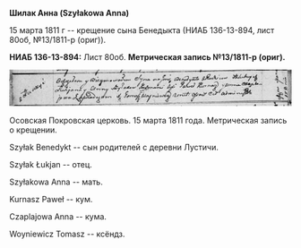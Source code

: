 **Шилак Анна (Szyłakowa Anna)**

15 марта 1811 г -- крещение сына Бенедыкта (НИАБ 136-13-894, лист 80об,
№13/1811-р (ориг)).

**НИАБ 136-13-894:** Лист 80об. **Метрическая запись №13/1811-р
(ориг).**

![](./media/905af1c78dffa3d3200ec74408854d13537b731a.png)

Осовская Покровская церковь. 15 марта 1811 года. Метрическая запись о
крещении.

Szyłak Benedykt -- сын родителей с деревни Лустичи.

Szyłak Łukjan -- отец.

Szyłakowa Anna -- мать.

Kurnasz Paweł -- кум.

Czaplajowa Anna -- кума.

Woyniewicz Tomasz -- ксёндз.

